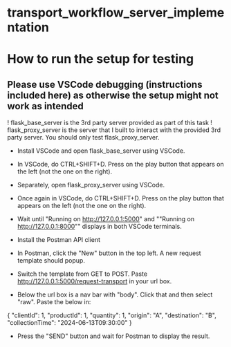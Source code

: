# transport_workflow_server_implementation

# How to run the setup for testing
## Please use VSCode debugging (instructions included here) as otherwise the setup might not work as intended

! flask_base_server is the 3rd party server provided as part of this task
! flask_proxy_server is the server that I built to interact with the provided 3rd party server.
You should only test flask_proxy_server.

* Install VSCode and open flask_base_server using VSCode.
* In VSCode, do CTRL+SHIFT+D. Press on the play button that appears on the left (not the one on the right).

* Separately, open flask_proxy_server using VSCode.
* Once again in VSCode, do CTRL+SHIFT+D. Press on the play button that appears on the left (not the one on the right).

* Wait until "Running on http://127.0.0.1:5000" and ""Running on http://127.0.0.1:8000"" displays in both VSCode terminals.

* Install the Postman API client
* In Postman, click the "New" button in the top left. A new request template should popup.
* Switch the template from GET to POST. Paste http://127.0.0.1:5000/request-transport in your url box.
* Below the url box is a nav bar with "body". Click that and then select "raw". Paste the below in:

{
    "clientId": 1,
    "productId": 1,
    "quantity": 1,
    "origin": "A",
    "destination": "B",
    "collectionTime": "2024-06-13T09:30:00"
}

* Press the "SEND" button and wait for Postman to display the result.
